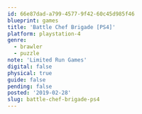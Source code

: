```yaml
---
id: 66e87dad-a799-4577-9f42-60c45d985f46
blueprint: games
title: 'Battle Chef Brigade [PS4]'
platform: playstation-4
genre:
  - brawler
  - puzzle
note: 'Limited Run Games'
digital: false
physical: true
guide: false
pending: false
posted: '2019-02-28'
slug: battle-chef-brigade-ps4
---
```


